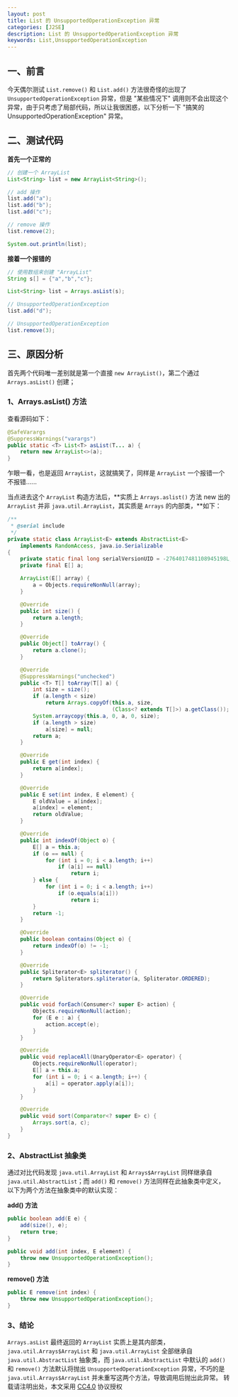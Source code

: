 ```yaml
---
layout: post
title: List 的 UnsupportedOperationException 异常
categories: [J2SE]
description: List 的 UnsupportedOperationException 异常
keywords: List,UnsupportedOperationException
---
```


## 一、前言
今天偶尔测试 `List.remove()` 和 `List.add()` 方法很奇怪的出现了 `UnsupportedOperationException` 异常，但是 "某些情况下" 调用则不会出现这个异常，由于只考虑了局部代码，所以让我很困惑，以下分析一下 "搞笑的 UnsupportedOperationException" 异常。

<!--more-->

## 二、测试代码

**首先一个正常的**

``` java
// 创建一个 ArrayList
List<String> list = new ArrayList<String>();

// add 操作
list.add("a");
list.add("b");
list.add("c");

// remove 操作
list.remove(2);

System.out.println(list);
```

**接着一个报错的**

``` java
// 使用数组来创建 "ArrayList"
String s[] = {"a","b","c"};

List<String> list = Arrays.asList(s);

// UnsupportedOperationException
list.add("d");

// UnsupportedOperationException
list.remove(3);
```

## 三、原因分析

首先两个代码唯一差别就是第一个直接 `new ArrayList()`，第二个通过 `Arrays.asList()` 创建；

### 1、Arrays.asList() 方法

查看源码如下：

``` java
@SafeVarargs
@SuppressWarnings("varargs")
public static <T> List<T> asList(T... a) {
    return new ArrayList<>(a);
}
```

乍眼一看，也是返回 `ArrayList`，这就搞笑了，同样是 `ArrayList` 一个报错一个不报错......

当点进去这个 `ArrayList` 构造方法后，**实质上 `Arrays.aslist()` 方法 new 出的 `ArrayList` 并非 `java.util.ArrayList`，其实质是 `Arrays` 的内部类，**如下：

``` java
/**
 * @serial include
 */
private static class ArrayList<E> extends AbstractList<E>
    implements RandomAccess, java.io.Serializable
{
    private static final long serialVersionUID = -2764017481108945198L;
    private final E[] a;

    ArrayList(E[] array) {
        a = Objects.requireNonNull(array);
    }

    @Override
    public int size() {
        return a.length;
    }

    @Override
    public Object[] toArray() {
        return a.clone();
    }

    @Override
    @SuppressWarnings("unchecked")
    public <T> T[] toArray(T[] a) {
        int size = size();
        if (a.length < size)
            return Arrays.copyOf(this.a, size,
                                 (Class<? extends T[]>) a.getClass());
        System.arraycopy(this.a, 0, a, 0, size);
        if (a.length > size)
            a[size] = null;
        return a;
    }

    @Override
    public E get(int index) {
        return a[index];
    }

    @Override
    public E set(int index, E element) {
        E oldValue = a[index];
        a[index] = element;
        return oldValue;
    }

    @Override
    public int indexOf(Object o) {
        E[] a = this.a;
        if (o == null) {
            for (int i = 0; i < a.length; i++)
                if (a[i] == null)
                    return i;
        } else {
            for (int i = 0; i < a.length; i++)
                if (o.equals(a[i]))
                    return i;
        }
        return -1;
    }

    @Override
    public boolean contains(Object o) {
        return indexOf(o) != -1;
    }

    @Override
    public Spliterator<E> spliterator() {
        return Spliterators.spliterator(a, Spliterator.ORDERED);
    }

    @Override
    public void forEach(Consumer<? super E> action) {
        Objects.requireNonNull(action);
        for (E e : a) {
            action.accept(e);
        }
    }

    @Override
    public void replaceAll(UnaryOperator<E> operator) {
        Objects.requireNonNull(operator);
        E[] a = this.a;
        for (int i = 0; i < a.length; i++) {
            a[i] = operator.apply(a[i]);
        }
    }

    @Override
    public void sort(Comparator<? super E> c) {
        Arrays.sort(a, c);
    }
}
```

### 2、AbstractList 抽象类

通过对比代码发现 `java.util.ArrayList` 和 `Arrays$ArrayList` 同样继承自 `java.util.AbstractList`；而 `add()` 和 `remove()` 方法同样在此抽象类中定义，以下为两个方法在抽象类中的默认实现：


**add() 方法**
``` java
public boolean add(E e) {
    add(size(), e);
    return true;
}

public void add(int index, E element) {
    throw new UnsupportedOperationException();
}
```

**remove() 方法**

``` java
public E remove(int index) {
    throw new UnsupportedOperationException();
}
```

### 3、结论

`Arrays.asList` 最终返回的 `ArrayList` 实质上是其内部类，`java.util.Arrays$ArrayList` 和 `java.util.ArrayList` 全部继承自 `java.util.AbstractList` 抽象类，而 `java.util.AbstractList` 中默认的 `add()` 和 `remove()` 方法默认将抛出 `UnsupportedOperationException` 异常，不巧的是 `java.util.Arrays$ArrayList` 并未重写这两个方法，导致调用后抛出此异常。
转载请注明出处，本文采用 [CC4.0](http://creativecommons.org/licenses/by-nc-nd/4.0/) 协议授权
